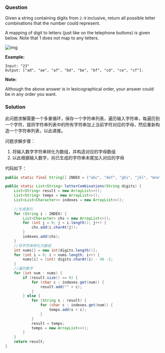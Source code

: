 ### Question

Given a string containing digits from `2-9` inclusive, return all possible letter combinations that the number could represent.

A mapping of digit to letters (just like on the telephone buttons) is given below. Note that 1 does not map to any letters.

![img](http://upload.wikimedia.org/wikipedia/commons/thumb/7/73/Telephone-keypad2.svg/200px-Telephone-keypad2.svg.png)

**Example:**

```
Input: "23"
Output: ["ad", "ae", "af", "bd", "be", "bf", "cd", "ce", "cf"].
```

**Note:**

Although the above answer is in lexicographical order, your answer could be in any order you want.

### Solution

此问题求解需要一个多重循环，保存一个字符串列表，遍历输入字符串，每遍历到一个字符，就将字符串列表中的所有字符串加上当前字符对应的字母，然后重新构造一个字符串列表，以此递推。

问题求解步骤：

1.  将输入数字字符串转化为数组，并构造对应的字母数组
2.  以此根据输入数字，向已生成的字符串末尾加入对应的字母

代码如下：

```java
public static final String[] INDEX = {"abc", "def", "ghi", "jkl", "mno", "pqrs", "tuv", "wxyz"};

public static List<String> letterCombinations(String digits) {
    List<String> result = new ArrayList<>();
    List<String> temps = new ArrayList<>();
    List<List<Character>> indexes = new ArrayList<>();
    
    //生成索引
    for (String i : INDEX) {
        List<Character> chs = new ArrayList<>();
        for (int j = 0; j < i.length(); j++) {
            chs.add(i.charAt(j));
        }
        indexes.add(chs);
    }
    //将字符串转化为数组
    int nums[] = new int[digits.length()];
    for (int i = 0; i < nums.length; i++) {
        nums[i] = (int) digits.charAt(i) - 48 -2;
    }
    //遍历数字
    for (int num : nums) {
        if (result.size() == 0) {
            for (char c : indexes.get(num)) {
                result.add("" + c);
            }
        } else {
            for (String s : result) {
                for (char c : indexes.get(num)) {
                    temps.add(s + c);
                }
            }
            result = temps;
            temps = new ArrayList<>();
        }
    }
    return result;
}
```

